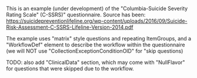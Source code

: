 This is an example (under development) of the "Columbia-Suicide Severity Rating Scale" (C-SSRS)" questionnaire.
Source has been: https://suicidepreventionlifeline.org/wp-content/uploads/2016/09/Suicide-Risk-Assessment-C-SSRS-Lifeline-Version-2014.pdf

The example uses "matrix" style questions and repeating ItemGroups, 
and a "WorkflowDef" element to describe the workflow within the questionnaire (we will NOT use "CollectionExceptionConditionOID" for "skip questions)

TODO: also add "ClinicalData" section, which may come with "NullFlavor" for questions that were skipped due to the workflow.



